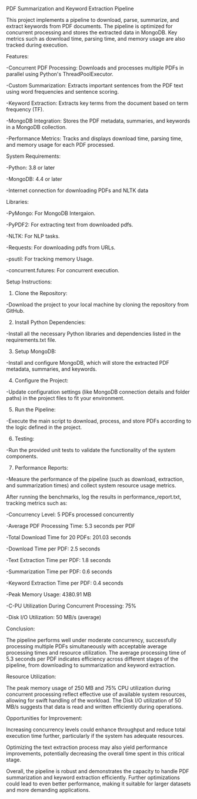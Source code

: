 PDF Summarization and Keyword Extraction Pipeline

This project implements a pipeline to download, parse, summarize, and extract keywords from PDF documents. The pipeline is optimized for concurrent processing and stores the extracted data in MongoDB. Key metrics such as download time, parsing time, and memory usage are also tracked during execution.


Features:

-Concurrent PDF Processing: Downloads and processes multiple PDFs in parallel using Python's ThreadPoolExecutor.

-Custom Summarization: Extracts important sentences from the PDF text using word frequencies and sentence scoring.

-Keyword Extraction: Extracts key terms from the document based on term frequency (TF).

-MongoDB Integration: Stores the PDF metadata, summaries, and keywords in a MongoDB collection.

-Performance Metrics: Tracks and displays download time, parsing time, and memory usage for each PDF processed.

System Requirements:

-Python: 3.8 or later

-MongoDB: 4.4 or later

-Internet connection for downloading PDFs and NLTK data

Libraries:

-PyMongo: For MongoDB Intergaion.

-PyPDF2: For extracting text from downloaded pdfs.

-NLTK: For NLP tasks.

-Requests: For downloading pdfs from URLs.

-psutil: For tracking memory Usage.

-concurrent.futures: For concurrent execution.



Setup Instructions:


1. Clone the Repository:

  -Download the project to your local machine by cloning the repository from GitHub.

2. Install Python Dependencies:

  -Install all the necessary Python libraries and dependencies listed in the requirements.txt file.

3. Setup MongoDB:

  -Install and configure MongoDB, which will store the extracted PDF metadata, summaries, and keywords.

4. Configure the Project:

  -Update configuration settings (like MongoDB connection details and folder paths) in the project files to fit your environment.

5. Run the Pipeline:

  -Execute the main script to download, process, and store PDFs according to the logic defined in the project.

6. Testing:

  -Run the provided unit tests to validate the functionality of the system components.

7. Performance Reports:

  -Measure the performance of the pipeline (such as download, extraction, and summarization times) and collect system resource usage metrics.


After running the benchmarks, log the results in performance_report.txt, tracking metrics such as:


-Concurrency Level: 5 PDFs processed concurrently

-Average PDF Processing Time: 5.3 seconds per PDF

-Total Download Time for 20 PDFs: 201.03 seconds

-Download Time per PDF: 2.5 seconds

-Text Extraction Time per PDF: 1.8 seconds

-Summarization Time per PDF: 0.6 seconds

-Keyword Extraction Time per PDF: 0.4 seconds

-Peak Memory Usage: 4380.91 MB

-C-PU Utilization During Concurrent Processing: 75%

-Disk I/O Utilization: 50 MB/s (average)


Conclusion:


The pipeline performs well under moderate concurrency, successfully processing multiple PDFs simultaneously with acceptable average processing times and resource utilization. The average processing time of 5.3 
seconds per PDF indicates efficiency across different stages of the pipeline, from downloading to summarization and keyword extraction.


Resource Utilization:


The peak memory usage of 250 MB and 75% CPU utilization during concurrent processing reflect effective use of available system resources, allowing for swift handling of the workload.
The Disk I/O utilization of 50 MB/s suggests that data is read and written efficiently during operations.


Opportunities for Improvement:


Increasing concurrency levels could enhance throughput and reduce total execution time further, particularly if the system has adequate resources.

Optimizing the text extraction process may also yield performance improvements, potentially decreasing the overall time spent in this critical stage.

Overall, the pipeline is robust and demonstrates the capacity to handle PDF summarization and keyword extraction efficiently. Further optimizations could lead to even better performance, making it suitable for larger datasets and more demanding applications.









